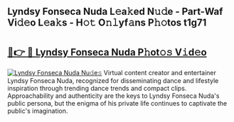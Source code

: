 ## Lyndsy Fonseca Nuda L𝚎a𝚔ed N𝚞𝚍e - Part-Waf Vi𝚍𝚎o L𝚎a𝚔s - H𝚘𝚝 O𝚗𝚕yf𝚊ns P𝚑𝚘tos t1g71

# <h2><a href="http://kf7k21.oniu.top/?m=Lyndsy+Fonseca+Nuda">🔗👉 🔴 Lyndsy Fonseca Nuda P𝚑ot𝚘𝚜 V𝚒d𝚎o</a></h2>

[![Lyndsy Fonseca Nuda Nu𝚍e𝚜](https://i.imgur.com/0qMVB7G.gif)](http://kf7k21.oniu.top/?m=Lyndsy+Fonseca+Nuda)
Virtual content creator and entertainer Lyndsy Fonseca Nuda, recognized for disseminating dance and lifestyle inspiration through trending dance trends and compact clips. Approachability and authenticity are the keys to Lyndsy Fonseca Nuda's public persona, but the enigma of his private life continues to captivate the public's imagination.  

